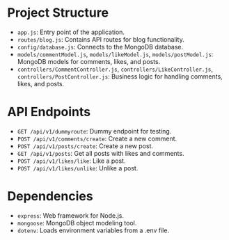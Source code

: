# Project Structure

- `app.js`: Entry point of the application.
- `routes/blog.js`: Contains API routes for blog functionality.
- `config/database.js`: Connects to the MongoDB database.
- `models/commentModel.js`, `models/likeModel.js`, `models/postModel.js`: MongoDB models for comments, likes, and posts.
- `controllers/CommentController.js`, `controllers/LikeController.js`, `controllers/PostController.js`: Business logic for handling comments, likes, and posts.

# API Endpoints

- `GET /api/v1/dummyroute`: Dummy endpoint for testing.
- `POST /api/v1/comments/create`: Create a new comment.
- `POST /api/v1/posts/create`: Create a new post.
- `GET /api/v1/posts`: Get all posts with likes and comments.
- `POST /api/v1/likes/like`: Like a post.
- `POST /api/v1/likes/unlike`: Unlike a post.

# Dependencies

- `express`: Web framework for Node.js.
- `mongoose`: MongoDB object modeling tool.
- `dotenv`: Loads environment variables from a .env file.


